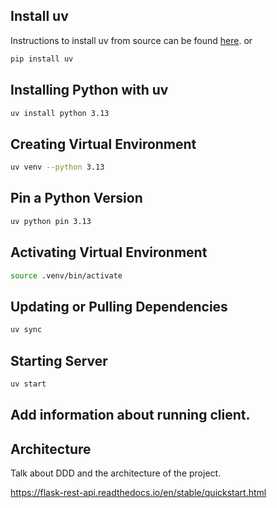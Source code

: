 ## Install uv
Instructions to install uv from source can be found [here](https://docs.astral.sh/uv/).
or
```bash
pip install uv
```

## Installing Python with uv
```bash
uv install python 3.13
```

## Creating Virtual Environment
```bash
uv venv --python 3.13
```

## Pin a Python Version
```bash
uv python pin 3.13
```

## Activating Virtual Environment
```bash
source .venv/bin/activate
```

## Updating or Pulling Dependencies
```bash
uv sync
```

## Starting Server
```bash
uv start
```
## Add information about running client.

## Architecture
Talk about DDD and the architecture of the project.

https://flask-rest-api.readthedocs.io/en/stable/quickstart.html


